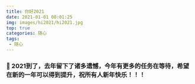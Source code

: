 ```yaml
---
title: 你好2021
date: 2021-01-01 00:01:25
img: images/hi2021/hi2021.jpg
top: true
categories: 随心
tags:
 - 随心
---
```


### :triangular_flag_on_post: 2021到了，去年留下了诸多遗憾，今年有更多的任务在等待，希望在新的一年可以得到提升，祝所有人新年快乐！！！

